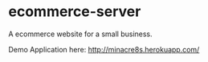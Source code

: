 # ecommerce-server

A ecommerce website for a small business.

Demo Application here: http://minacre8s.herokuapp.com/
